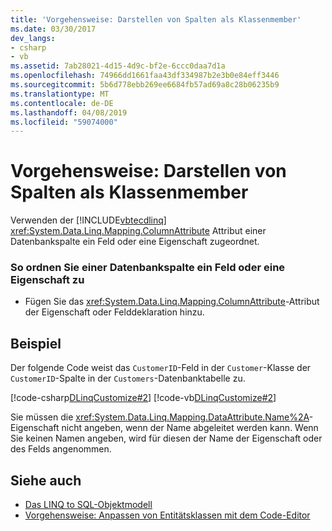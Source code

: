 ```yaml
---
title: 'Vorgehensweise: Darstellen von Spalten als Klassenmember'
ms.date: 03/30/2017
dev_langs:
- csharp
- vb
ms.assetid: 7ab28021-4d15-4d9c-bf2e-6ccc0daa7d1a
ms.openlocfilehash: 74966dd1661faa43df334987b2e3b0e84eff3446
ms.sourcegitcommit: 5b6d778ebb269ee6684fb57ad69a8c28b06235b9
ms.translationtype: MT
ms.contentlocale: de-DE
ms.lasthandoff: 04/08/2019
ms.locfileid: "59074000"
---
```

# <a name="how-to-represent-columns-as-class-members"></a>Vorgehensweise: Darstellen von Spalten als Klassenmember
Verwenden der [!INCLUDE[vbtecdlinq](../../../../../../includes/vbtecdlinq-md.md)] <xref:System.Data.Linq.Mapping.ColumnAttribute> Attribut einer Datenbankspalte ein Feld oder eine Eigenschaft zugeordnet.  
  
### <a name="to-map-a-field-or-property-to-a-database-column"></a>So ordnen Sie einer Datenbankspalte ein Feld oder eine Eigenschaft zu  
  
-   Fügen Sie das <xref:System.Data.Linq.Mapping.ColumnAttribute>-Attribut der Eigenschaft oder Felddeklaration hinzu.  
  
## <a name="example"></a>Beispiel  
 Der folgende Code weist das `CustomerID`-Feld in der `Customer`-Klasse der `CustomerID`-Spalte in der `Customers`-Datenbanktabelle zu.  
  
 [!code-csharp[DLinqCustomize#2](../../../../../../samples/snippets/csharp/VS_Snippets_Data/DLinqCustomize/cs/Program.cs#2)]
 [!code-vb[DLinqCustomize#2](../../../../../../samples/snippets/visualbasic/VS_Snippets_Data/DLinqCustomize/vb/Module1.vb#2)]  
  
 Sie müssen die <xref:System.Data.Linq.Mapping.DataAttribute.Name%2A>-Eigenschaft nicht angeben, wenn der Name abgeleitet werden kann. Wenn Sie keinen Namen angeben, wird für diesen der Name der Eigenschaft oder des Felds angenommen.  
  
## <a name="see-also"></a>Siehe auch

- [Das LINQ to SQL-Objektmodell](../../../../../../docs/framework/data/adonet/sql/linq/the-linq-to-sql-object-model.md)
- [Vorgehensweise: Anpassen von Entitätsklassen mit dem Code-Editor](../../../../../../docs/framework/data/adonet/sql/linq/how-to-customize-entity-classes-by-using-the-code-editor.md)
